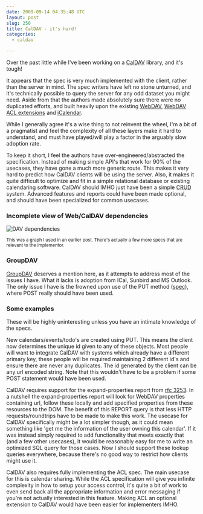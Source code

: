 ```yaml
---
date: 2009-09-14 04:35:48 UTC
layout: post
slug: 250
title: CalDAV - it's hard!
categories:
  - caldav

---
```

<p>Over the past little while I've been working on a <a href="http://tools.ietf.org/html/rfc4791">CalDAV</a> library, and it's tough!</p>

<p>It appears that the spec is very much implemented with the client, rather than the server in mind. The spec writers have left no stone unturned, and it's technically possible to query the server for any odd dataset you might need. Aside from that the authors made absolutely sure there were no duplicated efforts, and built heavily upon the existing <a href="http://webdav.org/specs/rfc4918.html">WebDAV</a>, <a href="http://webdav.org/specs/rfc3744.html">WebDAV ACL extensions</a> and <a href="http://tools.ietf.org/html/rfc2445">iCalendar</a>.</p>

<p>While I generally agree it's a wise thing to not reinvent the wheel, I'm a bit of a pragmatist and feel the complexity of all these layers make it hard to understand, and must have played/will play a factor in the arguably slow adoption rate.</p>

<p>To keep it short, I feel the authors have over-engineered/abstracted the specification. Instead of making simple API's that work for 90% of the usecases, they have gone a much more generic route. This makes it very hard to predict how CalDAV clients will be using the server. Also, it makes it quite difficult to optimize and fit in a simple relational database or existing calendaring software. CalDAV should IMHO just have been a simple <a href="http://en.wikipedia.org/wiki/Create,_read,_update_and_delete">CRUD</a> system. Advanced features and reports could have been made optional, and should have been specialized for common usecases.</p>

<h3>Incomplete view of Web/CalDAV dependencies</h3>

<p><img src="http://www.rooftopsolutions.nl/resources/images/posts/webdavrfc.png" alt="DAV dependencies" /></p>
<p><small>This was a graph I used in an earlier post. There's actually a few more specs that are relevant to the implementor.</small></p>

<h3>GroupDAV</h3>

<p><a href="http://www.groupdav.org/">GroupDAV</a> deserves a mention here, as it attempts to address most of the issues I have. What it lacks is adoption from ICal, Sunbird and MS Outlook. The only issue I have is the frowned upon use of the PUT method (<a href="http://www.groupdav.org/draft-hess-groupdav-01.txt">spec</a>), where POST really should have been used.</p>

<h3>Some examples</h3>

<p>These will be highly uninteresting unless you have an intimate knowledge of the specs.</p>

<p>New calendars/events/todo's are created using PUT. This means the client now determines the unique id given to any of these objects. Most people will want to integrate CalDAV with systems which already have a different primary key, these people will be required maintaining 2 different id's and ensure there are never any duplicates. The id generated by the client can be any url encoded string. Note that this wouldn't have to be a problem if some POST statement would have been used.</p>

<p>CalDAV requires support for the expand-properties report from <a href="http://tools.ietf.org/html/rfc3253#section-3.8">rfc 3253</a>. In a nutshell the expand-properties report will look for WebDAV properties containing <DAV:href>url<DAV:/href>, follow these locally and add specified properties from these resources to the DOM. The benefit of this REPORT query is that less HTTP requests/roundtrips have to be made to make this work. The usecase for CalDAV specifically might be a lot simpler though, as it could mean something like 'get me the information of the user owning this calendar'. If it was instead simply required to add functionality that meets exactly that (and a few other usecases), it would be reasonably easy for me to write an optimized SQL query for those cases. Now I should support these lookup queries everywhere, because there's no good way to restrict how clients might use it.</p>

<p>CalDAV also requires fully implementing the ACL spec. The main usecase for this is calendar sharing. While the ACL specification will give you infinite complexity in how to setup your access control, it's quite a bit of work to even send back all the appropriate information and error messaging if you're not actually interested in this feature. Making ACL an optional extension to CalDAV would have been easier for implementers IMHO.</p>

